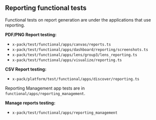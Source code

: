## Reporting functional tests

Functional tests on report generation are under the applications that use reporting.

**PDF/PNG Report testing:**

- `x-pack/test/functional/apps/canvas/reports.ts`
- `x-pack/test/functional/apps/dashboard/reporting/screenshots.ts`
- `x-pack/test/functional/apps/lens/group3/lens_reporting.ts`
- `x-pack/test/functional/apps/visualize/reporting.ts`

**CSV Report testing:**

- `x-pack/platform/test/functional/apps/discover/reporting.ts`

Reporting Management app tests are in `functional/apps/reporting_management`.

**Manage reports testing:**

- `x-pack/test/functional/apps/reporting_management`
